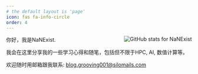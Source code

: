 ```yaml
---
# the default layout is 'page'
icon: fas fa-info-circle
order: 4
---
```


<img align="right" src="https://github-readme-stats.vercel.app/api?username=NaNExist&show_icons=true&icon_color=66ccff&text_color=39c5bb&bg_color=ffffff&hide_title=true&hide_border=true" alt="GitHub stats for NaNExist" />

你好，我是NaNExist.

我会在这里分享我的一些学习心得和随笔，包括但不限于HPC, AI, 数值计算等。

欢迎随时用邮箱跟我联系: blog.grooving001@silomails.com